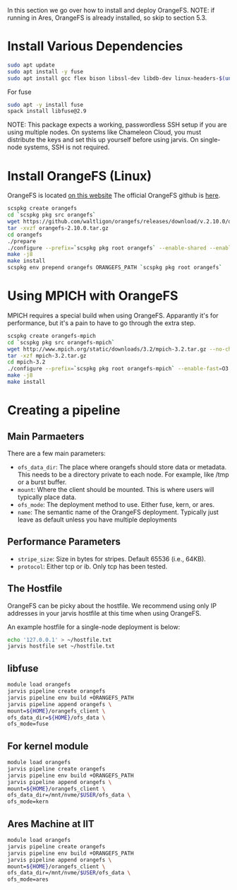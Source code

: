 In this section we go over how to install and deploy OrangeFS.
NOTE: if running in Ares, OrangeFS is already installed, so skip
to section 5.3.

# Install Various Dependencies

```bash
sudo apt update
sudo apt install -y fuse
sudo apt install gcc flex bison libssl-dev libdb-dev linux-headers-$(uname -r) perl make libldap2-dev libattr1-dev
```

For fuse
```bash
sudo apt -y install fuse
spack install libfuse@2.9
```

NOTE: This package expects a working, passwordless SSH setup if you are using multiple nodes. On systems like Chameleon Cloud, you
must distribute the keys and set this up yourself before using jarvis. On single-node systems, SSH is not required.

# Install OrangeFS (Linux)

OrangeFS is located [on this website](http://www.orangefs.org/?gclid=CjwKCAjwgqejBhBAEiwAuWHioDo2uu8wel6WhiFqoBDgXMiVXc7nrykeE3sf3mIfDFVEt0_7SwRN8RoCdRYQAvD_BwE)
The official OrangeFS github is [here](https://github.com/waltligon/orangefs/releases/tag/v.2.9.8).

```bash
scspkg create orangefs
cd `scspkg pkg src orangefs`
wget https://github.com/waltligon/orangefs/releases/download/v.2.10.0/orangefs-2.10.0.tar.gz
tar -xvzf orangefs-2.10.0.tar.gz
cd orangefs
./prepare
./configure --prefix=`scspkg pkg root orangefs` --enable-shared --enable-fuse
make -j8
make install
scspkg env prepend orangefs ORANGEFS_PATH `scspkg pkg root orangefs`
```

# Using MPICH with OrangeFS

MPICH requires a special build when using OrangeFS. Apparantly it's for
performance, but it's a pain to have to go through the extra step.

```bash
scspkg create orangefs-mpich
cd `scspkg pkg src orangefs-mpich`
wget http://www.mpich.org/static/downloads/3.2/mpich-3.2.tar.gz --no-check-certificate
tar -xzf mpich-3.2.tar.gz
cd mpich-3.2
./configure --prefix=`scspkg pkg root orangefs-mpich` --enable-fast=O3 --enable-romio --enable-shared --with-pvfs2=`scspkg pkg root orangefs` --with-file-system=pvfs2
make -j8
make install
```

# Creating a pipeline

## Main Parmaeters
There are a few main parameters:
* ``ofs_data_dir``: The place where orangefs should store data or metadata. 
This needs to be a directory private to each node. For example, like /tmp or a burst buffer.
* ``mount``: Where the client should be mounted. This is where users will typically place data.
* ``ofs_mode``: The deployment method to use. Either fuse, kern, or ares.
* ``name``: The semantic name of the OrangeFS deployment. Typically just leave as default unless 
you have multiple deployments

## Performance Parameters
* ``stripe_size``: Size in bytes for stripes. Default 65536 (i.e., 64KB). 
* ``protocol``: Either tcp or ib. Only tcp has been tested.

## The Hostfile
OrangeFS can be picky about the hostfile. We recommend using only IP addresses
in your jarvis hostfile at this time when using OrangeFS.

An example hostfile for a single-node deployment is below:
```bash
echo '127.0.0.1' > ~/hostfile.txt
jarvis hostfile set ~/hostfile.txt
```

## libfuse
```bash
module load orangefs
jarvis pipeline create orangefs
jarvis pipeline env build +ORANGEFS_PATH
jarvis pipeline append orangefs \
mount=${HOME}/orangefs_client \
ofs_data_dir=${HOME}/ofs_data \
ofs_mode=fuse
```

## For kernel module
```bash
module load orangefs
jarvis pipeline create orangefs
jarvis pipeline env build +ORANGEFS_PATH
jarvis pipeline append orangefs \
mount=${HOME}/orangefs_client \
ofs_data_dir=/mnt/nvme/$USER/ofs_data \
ofs_mode=kern
```

## Ares Machine at IIT
```bash
module load orangefs
jarvis pipeline create orangefs
jarvis pipeline env build +ORANGEFS_PATH
jarvis pipeline append orangefs \
mount=${HOME}/orangefs_client \
ofs_data_dir=/mnt/nvme/$USER/ofs_data \
ofs_mode=ares
```
